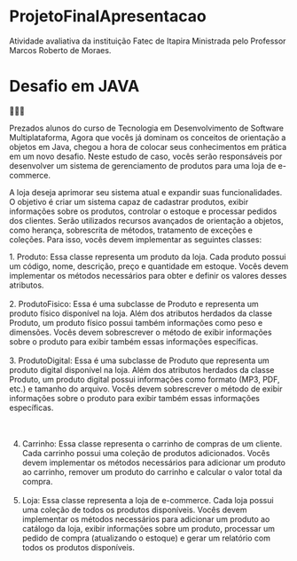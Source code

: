 # ProjetoFinalApresentacao
Atividade avaliativa da instituição Fatec de Itapira Ministrada pelo Professor Marcos Roberto de Moraes.
<h1>Desafio em JAVA </h1> 💪🏃‍♀️
<p>
Prezados alunos do curso de Tecnologia em Desenvolvimento de Software Multiplataforma,
Agora que vocês já dominam os conceitos de orientação a objetos em Java, chegou a hora de
colocar seus conhecimentos em prática em um novo desafio. Neste estudo de caso, vocês
serão responsáveis por desenvolver um sistema de gerenciamento de produtos para uma loja
de e-commerce.
  </p>
 <p>
A loja deseja aprimorar seu sistema atual e expandir suas funcionalidades. O objetivo é criar
um sistema capaz de cadastrar produtos, exibir informações sobre os produtos, controlar o
estoque e processar pedidos dos clientes. Serão utilizados recursos avançados de orientação
a objetos, como herança, sobrescrita de métodos, tratamento de exceções e coleções.
Para isso, vocês devem implementar as seguintes classes:</p>
1.  Produto: Essa classe representa um produto da loja. Cada produto possui um código,
nome, descrição, preço e quantidade em estoque. Vocês devem implementar os métodos
necessários para obter e definir os valores desses atributos.<br><br>
2.  ProdutoFisico: Essa é uma subclasse de Produto e representa um produto físico
disponível na loja. Além dos atributos herdados da classe Produto, um produto físico
possui também informações como peso e dimensões. Vocês devem sobrescrever o
método de exibir informações sobre o produto para exibir também essas informações
específicas.<br><br>
3.  ProdutoDigital: Essa é uma subclasse de Produto que representa um produto digital
disponível na loja. Além dos atributos herdados da classe Produto, um produto digital
possui informações como formato (MP3, PDF, etc.) e tamanho do arquivo. Vocês devem
sobrescrever o método de exibir informações sobre o produto para exibir também essas
informações específicas.<br><br><br>

4.  Carrinho: Essa classe representa o carrinho de compras de um cliente. Cada carrinho
possui uma coleção de produtos adicionados. Vocês devem implementar os métodos
necessários para adicionar um produto ao carrinho, remover um produto do carrinho e
calcular o valor total da compra.<br><br>
5.  Loja: Essa classe representa a loja de e-commerce. Cada loja possui uma coleção de
todos os produtos disponíveis. Vocês devem implementar os métodos necessários para
adicionar um produto ao catálogo da loja, exibir informações sobre um produto,
processar um pedido de compra (atualizando o estoque) e gerar um relatório com todos
os produtos disponíveis.<br><br>
